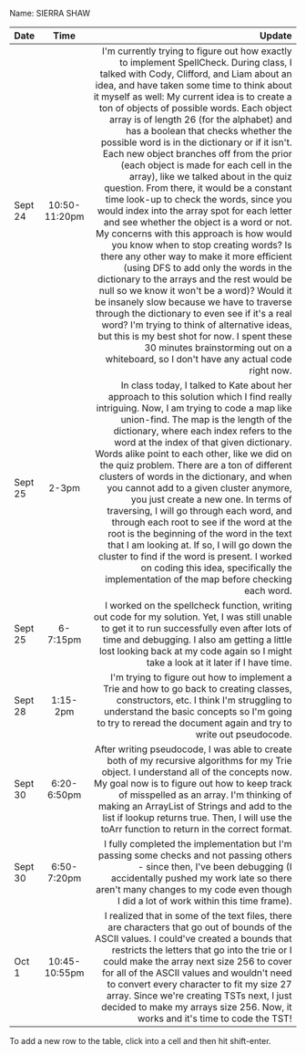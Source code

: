 Name: SIERRA SHAW

| Date    |     Time      |                                                                                                                                                                                                                                                                                                                                                                                                                                                                                                                                                                                                                                                                                                                                                                                                                                                                                                                                                                                                                                                                                                                                                                                                                                                                                                        Update |
|:--------|:-------------:|--------------------------------------------------------------------------------------------------------------------------------------------------------------------------------------------------------------------------------------------------------------------------------------------------------------------------------------------------------------------------------------------------------------------------------------------------------------------------------------------------------------------------------------------------------------------------------------------------------------------------------------------------------------------------------------------------------------------------------------------------------------------------------------------------------------------------------------------------------------------------------------------------------------------------------------------------------------------------------------------------------------------------------------------------------------------------------------------------------------------------------------------------------------------------------------------------------------------------------------------------------------------------------------------------------------:|
| Sept 24 | 10:50-11:20pm | I'm currently trying to figure out how exactly to implement SpellCheck. During class, I talked with Cody, Clifford, and Liam about an idea, and have taken some time to think about it myself as well: My current idea is to create a ton of objects of possible words. Each object array is of length 26 (for the alphabet) and has a boolean that checks whether the possible word is in the dictionary or if it isn't. Each new object branches off from the prior (each object is made for each cell in the array), like we talked about in the quiz question. From there, it would be a constant time look-up to check the words, since you would index into the array spot for each letter and see whether the object is a word or not. My concerns with this approach is how would you know when to stop creating words? Is there any other way to make it more efficient (using DFS to add only the words in the dictionary to the arrays and the rest would be null so we know it won't be a word)? Would it be insanely slow because we have to traverse through the dictionary to even see if it's a real word? I'm trying to think of alternative ideas, but this is my best shot for now. I spent these 30 minutes brainstorming out on a whiteboard, so I don't have any actual code right now. |
| Sept 25 |     2-3pm     |                                                                                                                                                                                                                                                                                                                                                                                                                                                                   In class today, I talked to Kate about her approach to this solution which I find really intriguing. Now, I am trying to code a map like union-find. The map is the length of the dictionary, where each index refers to the word at the index of that given dictionary. Words alike point to each other, like we did on the quiz problem. There are a ton of different clusters of words in the dictionary, and when you cannot add to a given cluster anymore, you just create a new one. In terms of traversing, I will go through each word, and  through each root to see if the word at the root is the beginning of the word in the text that I am looking at. If so, I will go down the cluster to find if the word is present. I worked on coding this idea, specifically the implementation of the map before checking each word. |
| Sept 25 |   6-7:15pm    |                                                                                                                                                                                                                                                                                                                                                                                                                                                                                                                                                                                                                                                                                                                                                                                                                                                                                                                                                                                                                          I worked on the spellcheck function, writing out code for my solution. Yet, I was still unable to get it to run successfully even after lots of time and debugging. I also am getting a little lost looking back at my code again so I might take a look at it later if I have time. |
| Sept 28 |   1:15-2pm    |                                                                                                                                                                                                                                                                                                                                                                                                                                                                                                                                                                                                                                                                                                                                                                                                                                                                                                                                                                                                                                                         I'm trying to figure out how to implement a Trie and how to go back to creating classes, constructors, etc. I think I'm struggling to understand the basic concepts so I'm going to try to reread the document again and try to write out pseudocode. |
| Sept 30 |  6:20-6:50pm  |                                                                                                                                                                                                                                                                                                                                                                                                                                                                                                                                                                                                                                                                                                                                                                                                                                                                                                                            After writing pseudocode, I was able to create both of my recursive algorithms for my Trie object. I understand all of the concepts now. My goal now is to figure out how to keep track of misspelled as an array. I'm thinking of making an ArrayList of Strings and add to the list if lookup returns true. Then, I will use the toArr function to return in the correct format. |
| Sept 30 |  6:50-7:20pm  |                                                                                                                                                                                                                                                                                                                                                                                                                                                                                                                                                                                                                                                                                                                                                                                                                                                                                                                                                                                                                                                I fully completed the implementation but I'm passing some checks and not passing others - since then, I've been debugging (I accidentally pushed my work late so there aren't many changes to my code even though I did a lot of work within this time frame). |
| Oct 1   | 10:45-10:55pm |                                                                                                                                                                                                                                                                                                                                                                                                                                                                                                                                                                                                                                                                                                                                                                                                                                            I realized that in some of the text files, there are characters that go out of bounds of the ASCII values. I could've created a bounds that restricts the letters that go into the trie or I could make the array next size 256 to cover for all of the ASCII values and wouldn't need to convert every character to fit my size 27 array. Since we're creating TSTs next, I just decided to make my arrays size 256. Now, it works and it's time to code the TST! |


To add a new row to the table, click into a cell and then hit shift-enter.